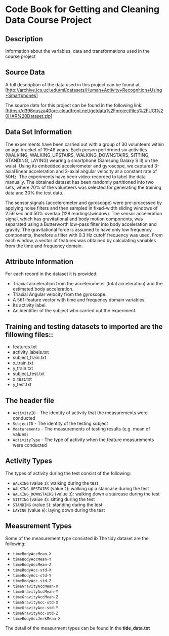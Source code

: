 # Code Book for Getting and Cleaning Data Course Project

## Description
Information about the variables, data and transformations used in the course project

## Source Data
A full description of the data used in this project can be found at 
[http://archive.ics.uci.edu/ml/datasets/Human+Activity+Recognition+Using+Smartphones]

The source data for this project can be found in the following link:
[https://d396qusza40orc.cloudfront.net/getdata%2Fprojectfiles%2FUCI%20HAR%20Dataset.zip]

## Data Set Information
The experiments have been carried out with a group of 30 volunteers within an age bracket of 19-48 years. Each person performed six activities (WALKING, WALKING_UPSTAIRS, WALKING_DOWNSTAIRS, SITTING, STANDING, LAYING) wearing a smartphone (Samsung Galaxy S II) on the waist. Using its embedded accelerometer and gyroscope, we captured 3-axial linear acceleration and 3-axial angular velocity at a constant rate of 50Hz. The experiments have been video-recorded to label the data manually. The obtained dataset has been randomly partitioned into two sets, where 70% of the volunteers was selected for generating the training data and 30% the test data. 

The sensor signals (accelerometer and gyroscope) were pre-processed by applying noise filters and then sampled in fixed-width sliding windows of 2.56 sec and 50% overlap (128 readings/window). The sensor acceleration signal, which has gravitational and body motion components, was separated using a Butterworth low-pass filter into body acceleration and gravity. The gravitational force is assumed to have only low frequency components, therefore a filter with 0.3 Hz cutoff frequency was used. From each window, a vector of features was obtained by calculating variables from the time and frequency domain.

## Attribute Information
For each record in the dataset it is provided: 
- Triaxial acceleration from the accelerometer (total acceleration) and the estimated body acceleration. 
- Triaxial Angular velocity from the gyroscope. 
- A 561-feature vector with time and frequency domain variables. 
- Its activity label. 
- An identifier of the subject who carried out the experiment.

## Training and testing datasets to imported are the fillowing files:: 
- features.txt
- activity_labels.txt
- subject_train.txt
- x_train.txt
- y_train.txt
- subject_test.txt
- x_test.txt
- y_test.txt

## The header file
 * `ActivityID` - The identity of activity that the measurements were conducted
 * `SubjectID` - The identity of the testing subject
 * `Meaturements` - The measurements of testing results (e.g. mean of values)
 * `ActivityType` - The type of activity when the feature measurements were conducted

## Activity Types 
The types of activity during the test consist of the following:
* `WALKING` (value `1`): walking during the test
* `WALKING_UPSTAIRS` (value `2`): walking up a staircase during the test
* `WALKING_DOWNSTAIRS` (value `3`): walking down a staircase during the test
* `SITTING` (value `4`): sitting during the test
* `STANDING` (value `5`): standing during the test
* `LAYING` (value `6`): laying down during the test

## Measurement Types 
Some of the measurement type consisted ib The tidy dataset are the following:
* `timeBodyAccMean-X`
* `timeBodyAccMean-Y`
* `timeBodyAccMean-Z`
* `timeBodyAcc-std-X`
* `timeBodyAcc-std-Y`
* `timeBodyAcc-std-Z`
* `timeGravityAccMean-X`
* `timeGravityAccMean-Y`
* `timeGravityAccMean-Z`
* `timeGravityAcc-std-X`
* `timeGravityAcc-std-Y`
* `timeGravityAcc-std-Z`
* `timeBodyAccJerkMean-X`

The detail of the measurment types can be found in the __tide_data.txt__
